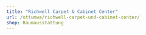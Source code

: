 ```yaml
---
title: "Richwell Carpet & Cabinet Center"
url: /ottumwa/richwell-carpet-und-cabinet-center/
shop: Raumausstattung
---
```

